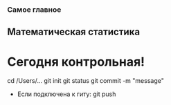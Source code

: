 ### Самое главное

## Математическая статистика

# Сегодня контрольная!

cd /Users/...
git init 
git status
git commit -m "message"

* Если подключена к гиту:
git push